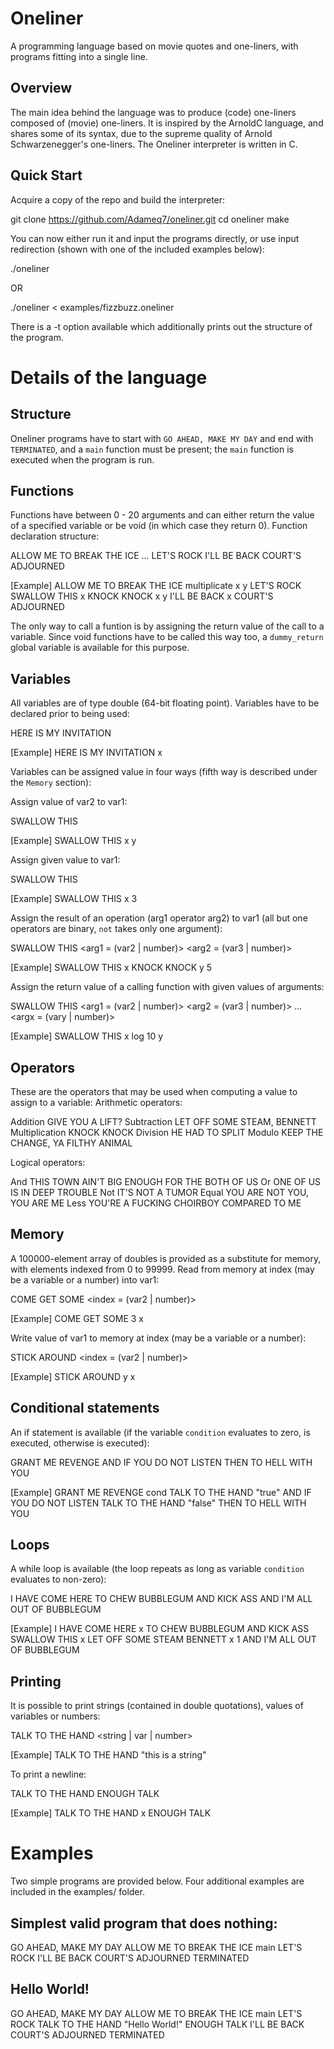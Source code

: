 # Oneliner

A programming language based on movie quotes and one-liners, with programs fitting into a single line. 

## Overview

The main idea behind the language was to produce (code) one-liners composed of (movie) one-liners. It is inspired by the ArnoldC language, and shares some of its syntax, due to the supreme quality of Arnold Schwarzenegger's one-liners. The Oneliner interpreter is written in C.


## Quick Start

Acquire a copy of the repo and build the interpreter:

  git clone https://github.com/Adameq7/oneliner.git 
  cd oneliner
  make
  
You can now either run it and input the programs directly, or use input redirection (shown with one of the included examples below):

  ./oneliner

OR

  ./oneliner < examples/fizzbuzz.oneliner

There is a -t option available which additionally prints out the structure of the program.


# Details of the language

## Structure

Oneliner programs have to start with `GO AHEAD, MAKE MY DAY` and end with `TERMINATED`, and a `main` function must be present; the `main` function is executed when the program is run.


## Functions

Functions have between 0 - 20 arguments and can either return the value of a specified variable or be void (in which case they return 0).
Function declaration structure:

  ALLOW ME TO BREAK THE ICE <function name> <arg1> <arg2> ... <argx> LET'S ROCK <function body> I'LL BE BACK <return variable> COURT'S ADJOURNED

  [Example]
  ALLOW ME TO BREAK THE ICE multiplicate x y LET'S ROCK SWALLOW THIS x KNOCK KNOCK x y I'LL BE BACK x COURT'S ADJOURNED

The only way to call a funtion is by assigning the return value of the call to a variable. Since void functions have to be called this way too, a `dummy_return` global variable is available for this purpose.


## Variables

All variables are of type double (64-bit floating point).
Variables have to be declared prior to being used:

  HERE IS MY INVITATION <var>

  [Example]
  HERE IS MY INVITATION x

Variables can be assigned value in four ways (fifth way is described under the `Memory` section):

Assign value of var2 to var1:

  SWALLOW THIS <var1> <var2>

  [Example]
  SWALLOW THIS x y

Assign given value to var1:

  SWALLOW THIS <var1> <number>

  [Example]
  SWALLOW THIS x 3

Assign the result of an operation (arg1 operator arg2) to var1 (all but one operators are binary, `not` takes only one argument):

  SWALLOW THIS <var1> <operator> <arg1 = (var2 | number)> <arg2 = (var3 | number)>

  [Example]
  SWALLOW THIS x KNOCK KNOCK y 5

Assign the return value of a calling function <func> with given values of arguments:

  SWALLOW THIS <var1> <func> <arg1 = (var2 | number)> <arg2 = (var3 | number)> ... <argx = (vary | number)>

  [Example]
  SWALLOW THIS x log 10 y


## Operators

These are the operators that may be used when computing a value to assign to a variable:
Arithmetic operators:

  Addition        GIVE YOU A LIFT?
  Subtraction     LET OFF SOME STEAM, BENNETT
  Multiplication  KNOCK KNOCK
  Division        HE HAD TO SPLIT
  Modulo          KEEP THE CHANGE, YA FILTHY ANIMAL

Logical operators:

  And             THIS TOWN AIN'T BIG ENOUGH FOR THE BOTH OF US
  Or              ONE OF US IS IN DEEP TROUBLE
  Not             IT'S NOT A TUMOR
  Equal           YOU ARE NOT YOU, YOU ARE ME
  Less            YOU'RE A FUCKING CHOIRBOY COMPARED TO ME


## Memory

A 100000-element array of doubles is provided as a substitute for memory, with elements indexed from 0 to 99999.
Read from memory at index (may be a variable or a number) into var1:

  COME GET SOME <index = (var2 | number)> <var1>

  [Example]
  COME GET SOME 3 x

Write value of var1 to memory at index (may be a variable or a number):

  STICK AROUND <index = (var2 | number)> <var1>

  [Example]
  STICK AROUND y x


## Conditional statements

An if statement is available (if the variable `condition` evaluates to zero, <body-false> is executed, otherwise <body-true> is executed):

  GRANT ME REVENGE <condition> <body-true> AND IF YOU DO NOT LISTEN <body-false> THEN TO HELL WITH YOU

  [Example]
  GRANT ME REVENGE cond TALK TO THE HAND "true" AND IF YOU DO NOT LISTEN TALK TO THE HAND "false" THEN TO HELL WITH YOU


## Loops

A while loop is available (the loop repeats as long as variable `condition` evaluates to non-zero):

  I HAVE COME HERE <condition> TO CHEW BUBBLEGUM AND KICK ASS <body> AND I'M ALL OUT OF BUBBLEGUM

  [Example]
  I HAVE COME HERE x TO CHEW BUBBLEGUM AND KICK ASS SWALLOW THIS x LET OFF SOME STEAM BENNETT x 1 AND I'M ALL OUT OF BUBBLEGUM


## Printing

It is possible to print strings (contained in double quotations), values of variables or numbers:

  TALK TO THE HAND <string | var | number>

  [Example]
  TALK TO THE HAND "this is a string"

To print a newline:

  TALK TO THE HAND <message> ENOUGH TALK 

  [Example]
  TALK TO THE HAND x ENOUGH TALK


# Examples

Two simple programs are provided below. Four additional examples are included in the examples/ folder.

## Simplest valid program that does nothing:

  GO AHEAD, MAKE MY DAY ALLOW ME TO BREAK THE ICE main LET'S ROCK I'LL BE BACK COURT'S ADJOURNED TERMINATED


## Hello World!

  GO AHEAD, MAKE MY DAY ALLOW ME TO BREAK THE ICE main LET'S ROCK TALK TO THE HAND "Hello World!" ENOUGH TALK I'LL BE BACK COURT'S ADJOURNED TERMINATED

